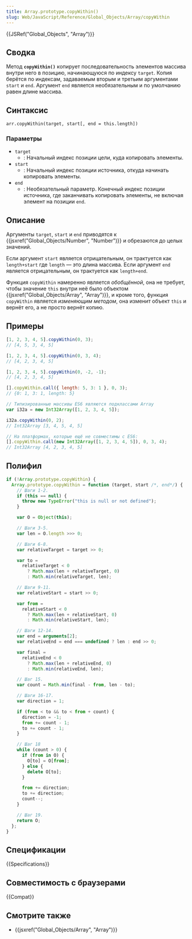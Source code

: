 ```yaml
---
title: Array.prototype.copyWithin()
slug: Web/JavaScript/Reference/Global_Objects/Array/copyWithin
---
```


{{JSRef("Global_Objects", "Array")}}

## Сводка

Метод **`copyWithin()`** копирует последовательность элементов массива внутри него в позицию, начинающуюся по индексу `target`. Копия берётся по индексам, задаваемым вторым и третьим аргументами `start` и `end`. Аргумент `end` является необязательным и по умолчанию равен длине массива.

## Синтаксис

```
arr.copyWithin(target, start[, end = this.length])
```

### Параметры

- `target`
  - : Начальный индекс позиции цели, куда копировать элементы.
- `start`
  - : Начальный индекс позиции источника, откуда начинать копировать элементы.
- `end`
  - : Необязательный параметр. Конечный индекс позиции источника, где заканчивать копировать элементы, не включая элемент на позиции `end`.

## Описание

Аргументы `target`, `start` и `end` приводятся к {{jsxref("Global_Objects/Number", "Number")}} и обрезаются до целых значений.

Если аргумент `start` является отрицательным, он трактуется как `length+start` где `length` — это длина массива. Если аргумент `end` является отрицательным, он трактуется как `length+end`.

Функция `copyWithin` намеренно является _обобщённой_, она не требует, чтобы значение `this` внутри неё было объектом {{jsxref("Global_Objects/Array", "Array")}}, и кроме того, функция `copyWithin` является _изменяющим методом_, она изменит объект `this` и вернёт его, а не просто вернёт копию.

## Примеры

```js
[1, 2, 3, 4, 5].copyWithin(0, 3);
// [4, 5, 3, 4, 5]

[1, 2, 3, 4, 5].copyWithin(0, 3, 4);
// [4, 2, 3, 4, 5]

[1, 2, 3, 4, 5].copyWithin(0, -2, -1);
// [4, 2, 3, 4, 5]

[].copyWithin.call({ length: 5, 3: 1 }, 0, 3);
// {0: 1, 3: 1, length: 5}

// Типизированные массивы ES6 являются подклассами Array
var i32a = new Int32Array([1, 2, 3, 4, 5]);

i32a.copyWithin(0, 2);
// Int32Array [3, 4, 5, 4, 5]

// На платформах, которые ещё не совместимы с ES6:
[].copyWithin.call(new Int32Array([1, 2, 3, 4, 5]), 0, 3, 4);
// Int32Array [4, 2, 3, 4, 5]
```

## Полифил

```js
if (!Array.prototype.copyWithin) {
  Array.prototype.copyWithin = function (target, start /*, end*/) {
    // Шаги 1-2.
    if (this == null) {
      throw new TypeError("this is null or not defined");
    }

    var O = Object(this);

    // Шаги 3-5.
    var len = O.length >>> 0;

    // Шаги 6-8.
    var relativeTarget = target >> 0;

    var to =
      relativeTarget < 0
        ? Math.max(len + relativeTarget, 0)
        : Math.min(relativeTarget, len);

    // Шаги 9-11.
    var relativeStart = start >> 0;

    var from =
      relativeStart < 0
        ? Math.max(len + relativeStart, 0)
        : Math.min(relativeStart, len);

    // Шаги 12-14.
    var end = arguments[2];
    var relativeEnd = end === undefined ? len : end >> 0;

    var final =
      relativeEnd < 0
        ? Math.max(len + relativeEnd, 0)
        : Math.min(relativeEnd, len);

    // Шаг 15.
    var count = Math.min(final - from, len - to);

    // Шаги 16-17.
    var direction = 1;

    if (from < to && to < from + count) {
      direction = -1;
      from += count - 1;
      to += count - 1;
    }

    // Шаг 18
    while (count > 0) {
      if (from in O) {
        O[to] = O[from];
      } else {
        delete O[to];
      }

      from += direction;
      to += direction;
      count--;
    }

    // Шаг 19.
    return O;
  };
}
```

## Спецификации

{{Specifications}}

## Совместимость с браузерами

{{Compat}}

## Смотрите также

- {{jsxref("Global_Objects/Array", "Array")}}
